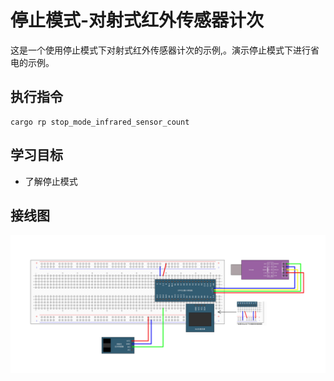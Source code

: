 # 停止模式-对射式红外传感器计次

这是一个使用停止模式下对射式红外传感器计次的示例,。演示停止模式下进行省电的示例。

## 执行指令

```shell
cargo rp stop_mode_infrared_sensor_count
```

## 学习目标

- 了解停止模式

## 接线图

![](../../../images/wiring_diagram/13-3%20停止模式+对射式红外传感器计次.jpg)
